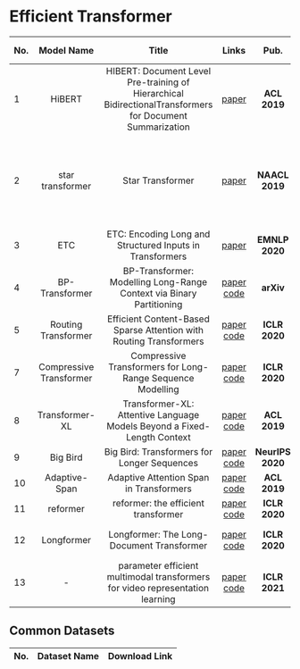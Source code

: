 # Efficient Transformer

|No.  |Model Name |Title |Links |Pub. | Organization| Release Time |
|-----|:-----:|:-----:|:-----:|:--------:|:---:|:-------:|
|1|HiBERT |HIBERT: Document Level Pre-training of Hierarchical BidirectionalTransformers for Document Summarization |[paper](https://arxiv.org/pdf/1905.06566.pdf) |__ACL 2019__|Microsoft Research Asia|16 May 2019|
|2|star transformer|Star Transformer |[paper](https://www.aclweb.org/anthology/N19-1133.pdf) |__NAACL 2019__|Shanghai Key Laboratory of Intelligent Information Processing, Fudan University|25 Feb 2019|
|3|ETC |ETC: Encoding Long and Structured Inputs in Transformers |[paper](https://www.aclweb.org/anthology/2020.emnlp-main.19.pdf) |__EMNLP 2020__|Google AI|16 November 2020|
|4|BP-Transformer |BP-Transformer: Modelling Long-Range Context via Binary Partitioning |[paper](https://arxiv.org/pdf/1911.04070.pdf) [code](https://github.com/yzh119/BPT)|__arXiv__|AWS Shanghai AI Lab|11 November 2019|
|5|Routing Transformer |Efficient Content-Based Sparse Attention with Routing Transformers |[paper](https://openreview.net/forum?id=B1gjs6EtDr) [code](https://github.com/lucidrains/routing-transformer)|__ICLR 2020__|Google AI|1 Februray 2021|
|7|Compressive Transformer |Compressive Transformers for Long-Range Sequence Modelling |[paper](https://openreview.net/pdf?id=SylKikSYDH) [code](https://github.com/lucidrains/compressive-transformer-pytorch)|__ICLR 2020__|Deep Mind|25 Sep 2019|
|8|Transformer-XL |Transformer-XL: Attentive Language Models Beyond a Fixed-Length Context |[paper](https://arxiv.org/abs/1901.02860) [code](https://github.com/kimiyoung/transformer-xl)|__ACL 2019__|CMU|9 Jan 2019|
|9|Big Bird |Big Bird: Transformers for Longer Sequences |[paper](https://arxiv.org/abs/2007.14062) [code](https://github.com/google-research/bigbird)|__NeurIPS 2020__|Google Research|8 Jan 2021|
|10|Adaptive-Span |Adaptive Attention Span in Transformers |[paper](https://arxiv.org/pdf/1905.07799.pdf) [code](https://github.com/facebookresearch/adaptive-span)|__ACL 2019__|Facebook AI|19 May 2019|
|11|reformer |reformer: the efficient transformer |[paper](https://arxiv.org/abs/2001.04451) [code](https://github.com/lucidrains/reformer-pytorch)|__ICLR 2020__|Google AI|13 Jan 2020|
|12|Longformer |Longformer: The Long-Document Transformer |[paper](https://arxiv.org/abs/2004.05150) [code](https://github.com/allenai/longformer)|__ICLR 2020__|Allen Insitute for Artificial Intelligence|2 Dec 2020|
|13| - | parameter efficient multimodal transformers for video representation learning | [paper](https://openreview.net/forum?id=6UdQLhqJyFD) [code](https://github.com/sangho-vision/avbert) | __ICLR 2021__| Seoul National University | 8 Dec 2020|











## Common Datasets
|No. |Dataset Name |Download Link|
|-----|:-----:|:-----:|

